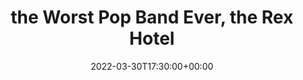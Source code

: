 ---
templateKey: event
id: 002E1AAE-AA2B-9C7F-F2E7-96C909E934FE
date: 2022-03-30T17:30:00+00:00
eventTime: '5:30pm'
title: the Worst Pop Band Ever, the Rex Hotel
artist: the Worst Pop Band Ever
city: Toronto
venue: the Rex Hotel
group: The Worst Pop Band Ever
---